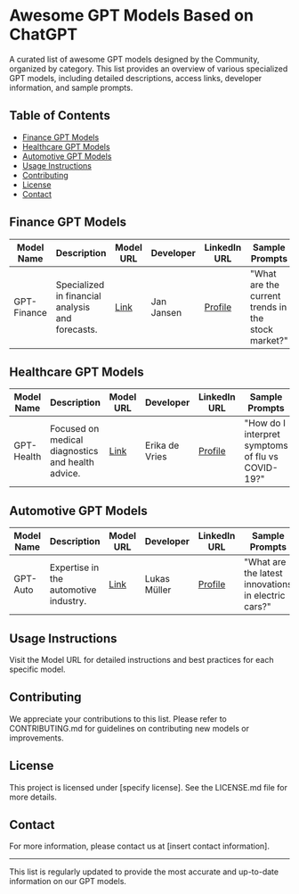 # Awesome GPT Models Based on ChatGPT

A curated list of awesome GPT models designed by the Community, organized by category. 
This list provides an overview of various specialized GPT models, including detailed descriptions, access links, developer information, and sample prompts.

## Table of Contents
- [Finance GPT Models](#finance-gpt-models)
- [Healthcare GPT Models](#healthcare-gpt-models)
- [Automotive GPT Models](#automotive-gpt-models)
- [Usage Instructions](#usage-instructions)
- [Contributing](#contributing)
- [License](#license)
- [Contact](#contact)

## Finance GPT Models
| Model Name | Description | Model URL | Developer | LinkedIn URL | Sample Prompts |
|------------|-------------|-----------|-----------|--------------|----------------|
| GPT-Finance | Specialized in financial analysis and forecasts. | [Link](https://model-url.com/finance) | Jan Jansen | [Profile](https://www.linkedin.com/in/janjansen) | "What are the current trends in the stock market?" |

## Healthcare GPT Models
| Model Name | Description | Model URL | Developer | LinkedIn URL | Sample Prompts |
|------------|-------------|-----------|-----------|--------------|----------------|
| GPT-Health | Focused on medical diagnostics and health advice. | [Link](https://model-url.com/health) | Erika de Vries | [Profile](https://www.linkedin.com/in/erikadevries) | "How do I interpret symptoms of flu vs COVID-19?" |

## Automotive GPT Models
| Model Name | Description | Model URL | Developer | LinkedIn URL | Sample Prompts |
|------------|-------------|-----------|-----------|--------------|----------------|
| GPT-Auto | Expertise in the automotive industry. | [Link](https://model-url.com/auto) | Lukas Müller | [Profile](https://www.linkedin.com/in/lukasmuller) | "What are the latest innovations in electric cars?" |

## Usage Instructions

Visit the Model URL for detailed instructions and best practices for each specific model.

## Contributing

We appreciate your contributions to this list. Please refer to CONTRIBUTING.md for guidelines on contributing new models or improvements.

## License

This project is licensed under [specify license]. See the LICENSE.md file for more details.

## Contact

For more information, please contact us at [insert contact information].

---

This list is regularly updated to provide the most accurate and up-to-date information on our GPT models.
